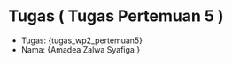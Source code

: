 # Tugas ( Tugas Pertemuan 5 )
<ul>
   <li>Tugas: {tugas_wp2_pertemuan5}</li>
  <li>Nama: {Amadea Zalwa Syafiga }</li>
</ul>